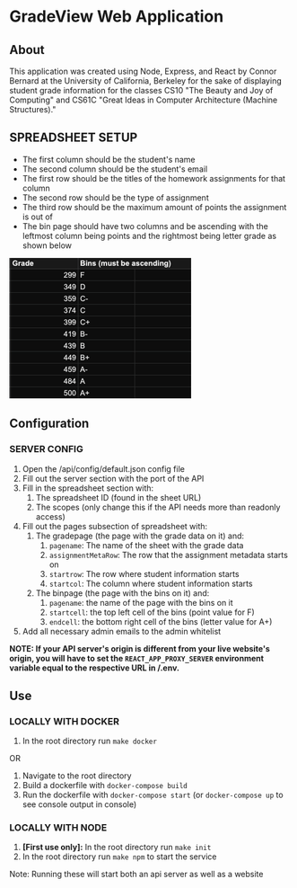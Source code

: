 # GradeView Web Application

## About

This application was created using Node, Express, and React by Connor Bernard at the University of California, Berkeley for the sake of displaying student grade information for the classes CS10 "The Beauty and Joy of Computing" and CS61C "Great Ideas in Computer Architecture (Machine Structures)."

## SPREADSHEET SETUP

- The first column should be the student's name
- The second column should be the student's email
- The first row should be the titles of the homework assignments for that column
- The second row should be the type of assignment
- The third row should be the maximum amount of points the assignment is out of
- The bin page should have two columns and be ascending with the leftmost column being points and the rightmost being letter grade as shown below

![Picture of proper readme configuration](./readmeImages/binsFormat.png)

## Configuration

### SERVER CONFIG

1. Open the /api/config/default.json config file
2. Fill out the server section with the port of the API
3. Fill in the spreadsheet section with:
    1. The spreadsheet ID (found in the sheet URL)
    2. The scopes (only change this if the API needs more than readonly access)
4. Fill out the pages subsection of spreadsheet with:
    1. The gradepage (the page with the grade data on it) and:
        1. `pagename`: The name of the sheet with the grade data
        2. `assignmentMetaRow`: The row that the assignment metadata starts on
        3. `startrow`: The row where student information starts
        4. `startcol`: The column where student information starts
    2. The binpage (the page with the bins on it) and:
        1. `pagename`: the name of the page with the bins on it
        2. `startcell`: the top left cell of the bins (point value for F)
        3. `endcell`: the bottom right cell of the bins (letter value for A+)
5. Add all necessary admin emails to the admin whitelist

__NOTE: If your API server's origin is different from your live website's origin, you will have to set the `REACT_APP_PROXY_SERVER` environment variable equal to the respective URL in /.env.__

## Use

### LOCALLY WITH DOCKER

1. In the root directory run `make docker`

OR

1. Navigate to the root directory
2. Build a dockerfile with `docker-compose build`
3. Run the dockerfile with `docker-compose start` (or `docker-compose up` to see console output in console)

### LOCALLY WITH NODE

1. __[First use only]:__ In the root directory run `make init`
2. In the root directory run `make npm` to start the service

Note: Running these will start both an api server as well as a website
